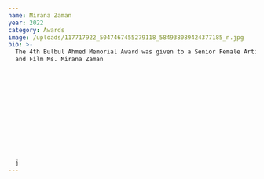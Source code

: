 ```yaml
---
name: Mirana Zaman
year: 2022
category: Awards
image: /uploads/117717922_5047467455279118_584938089424377185_n.jpg
bio: >-
  The 4th Bulbul Ahmed Memorial Award was given to a Senior Female Artist of TV
  and Film Ms. Mirana Zaman














  j
---
```

